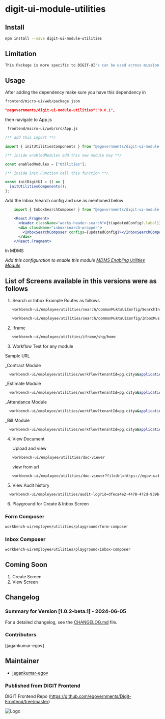 

# digit-ui-module-utilities

## Install

```bash
npm install --save digit-ui-module-utilities
```

## Limitation

```bash
This Package is more specific to DIGIT-UI's can be used across mission's
```

## Usage

After adding the dependency make sure you have this dependency in

```bash
frontend/micro-ui/web/package.json
```

```json
"@egovernments/digit-ui-module-utilities":"0.0.1",
```

then navigate to App.js

```bash
 frontend/micro-ui/web/src/App.js
```

```jsx
/** add this import **/

import { initUtilitiesComponents } from "@egovernments/digit-ui-module-utilities";

/** inside enabledModules add this new module key **/

const enabledModules = ["Utilities"];

/** inside init Function call this function **/

const initDigitUI = () => {
  initUtilitiesComponents();
};

```

Add the Inbox /search config and use as mentioned below

```jsx
    import { InboxSearchComposer } from "@egovernments/digit-ui-module-utilities";

    <React.Fragment>
      <Header className="works-header-search">{t(updatedConfig?.label)}</Header>
      <div className="inbox-search-wrapper">
        <InboxSearchComposer configs={updatedConfig}></InboxSearchComposer>
      </div>
    </React.Fragment>
```


In MDMS

_Add this configuration to enable this module [MDMS Enabling Utilities Module](https://github.com/egovernments/works-mdms-data/blob/48461ecaf944ea243e24e1c1f9a5e2179d8091ac/data/pg/tenant/citymodule.json#L193)_

## List of Screens available in this versions were as follows

1. Search or Inbox
   Example Routes as follows

   ```bash
   workbench-ui/employee/utilities/search/commonMuktaUiConfig/SearchIndividualConfig
   
   workbench-ui/employee/utilities/search/commonMuktaUiConfig/InboxMusterConfig
   ```

2. Iframe

   ```bash
   workbench-ui/employee/utilities/iframe/shg/home
   ```

3. Workflow Test for any module

Sample URL

_Contract Module

```bash
  workbench-ui/employee/utilities/workflow?tenantId=pg.citya&applicationNo=WO/2023-24/000721&businessService=CONTRACT&moduleCode=contract
```

_Estimate Module

```bash
  workbench-ui/employee/utilities/workflow?tenantId=pg.citya&applicationNo=ES/2023-24/001606&businessService=ESTIMATE&moduleCode=estimate
```

_Attendance Module

```bash
  workbench-ui/employee/utilities/workflow?tenantId=pg.citya&applicationNo=MR/2023-24/05/31/000778&businessService=MR&moduleCode=muster%20roll
```

_Bill Module

```bash
  workbench-ui/employee/utilities/workflow?tenantId=pg.citya&applicationNo=PB/2023-24/000379&businessService=EXPENSE.PURCHASE&moduleCode=wages.purchase
```

4. View Document

   Upload and view

   ```bash
   workbench-ui/employee/utilities/doc-viewer
   ```

   view from url

   ```bash
   workbench-ui/employee/utilities/doc-viewer?fileUrl=https://egov-uat-assets.s3.ap-south-1.amazonaws.com/hcm/logo-image.jpeg&fileName=logo-image.jpeg
   ```
5. View Audit history 

 ```bash
   workbench-ui/employee/utilities/audit-log?id=dfeca4e2-4478-472d-939b-9dfe3ebaeb64&tenantId=mz
   ```

6. Playground for Create & Inbox Screen

### Form Composer
```bash
workbench-ui/employee/utilities/playground/form-composer
```

### Inbox  Composer
```bash
workbench-ui/employee/utilities/playground/inbox-composer
```

## Coming Soon

1. Create Screen
2. View Screen


## Changelog

### Summary for Version [1.0.2-beta.1] - 2024-06-05

For a detailed changelog, see the [CHANGELOG.md](./CHANGELOG.md) file.


### Contributors

[jagankumar-egov] 


## Maintainer

- [jagankumar-egov](https://www.github.com/jagankumar-egov)

### Published from DIGIT Frontend 
DIGIT Frontend Repo (https://github.com/egovernments/Digit-Frontend/tree/master)


![Logo](https://s3.ap-south-1.amazonaws.com/works-dev-asset/mseva-white-logo.png)
